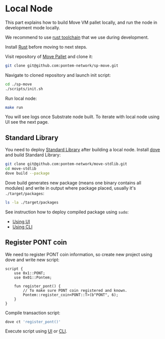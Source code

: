 # Local Node

This part explains how to build Move VM pallet locally, and run the node in development mode locally.

We recommend to use [rust toolchain](https://github.com/pontem-network/sp-move/blob/master/rust-toolchain) that we use during development.

Install [Rust](https://www.rust-lang.org/tools/install) before moving to next steps.

Visit repository of [Move Pallet](https://github.com/pontem-network/sp-move) and clone it:

```sh
git clone git@github.com:pontem-network/sp-move.git
```

Navigate to cloned repository and launch init script:

```sh
cd ./sp-move
./scripts/init.sh
```

Run local node:

```sh
make run
```

You will see logs once Substrate node built. To iterate with local node using UI see the next page.

## Standard Library

You need to deploy [Standard Library](../move_vm/stdlib.md) after building a local node. Install [dove](../move_vm/compiler_&_toolset.md#dove) and build Standard Library:

```sh
git clone git@github.com:pontem-network/move-stdlib.git
cd move-stdlib
dove build --package
```

Dove build generates new package (means one binary contains all modules) and write in output where package placed, usually it's `./target/packages`:

```sh
ls -la ./target/packages
```

See instruction how to deploy compiled package using `sudo`:

* [Using UI](./ui.md#sudo)
* [Using CLI](./cli.md#sudo)

## Register PONT coin

We need to register PONT coin information, so create new project using dove and write new script:

```rustc
script {
    use 0x1::PONT;
    use 0x01::Pontem;

    fun register_pont() {
        // To make sure PONT coin registered and known.
        Pontem::register_coin<PONT::T>(b"PONT", 6);
    }
}
```

Compile transaction script:

```sh
dove ct 'register_pont()'
```

Execute script using [UI](./ui.md) or [CLI](./cli.md).


